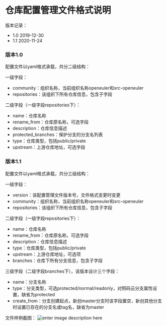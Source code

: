 # 仓库配置管理文件格式说明

版本记录：
- 1.0	2019-12-30
- 1.1	2020-11-24 
### 版本1.0
配置文件以yaml格式承载，共分二级结构：

 一级字段：
- community：组织名称，当前组织名称openeuler和src-openeuler
- repositories：该组织下所有仓库信息，包含子字段

二级字段（一级字段repositories下）：
- name：仓库名称
- rename_from：仓库原名称，可选字段
- description：仓库信息描述
- protected_branches：保护分支的分支名列表
- type：仓库类型，包括public/private
- upstream：上游仓库地址，可选字段

### 版本1.1
配置文件以yaml格式承载，共分三级结构：

 一级字段：
- version：该配置管理文件版本号，文件格式变更时变更
- community：组织名称，当前组织名称openeuler和src-openeuler
- repositories：该组织下所有仓库信息，包含子字段

二级字段（一级字段repositories下）：
- name：仓库名称
- rename_from：仓库原名称，可选字段
- description：仓库信息描述
- type：仓库类型，包括public/private
- upstream：上游仓库地址，可选项
- branches：仓库下所有分支信息，包含子字段
 
三级字段（二级字段branches下），该版本设计三个字段：
 - name：分支名称
 - type：分支类型，可选protected/normal/readonly，对照码云分支属性设置，缺省为protected
 - create_from：分支创建起点，新创master分支时该字段置空，新创其他分支时设置已存在的分支名或tag名，缺省为master

文件样例截图：
![enter image description here](https://gitee.com/ci-bot/build-test/raw/master/repocfgyaml.png)
